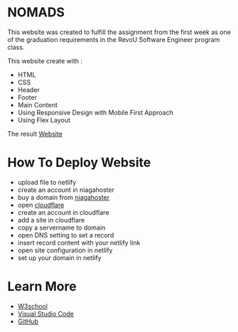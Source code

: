# NOMADS
This website was created to fulfill the assignment from the first week as one of the graduation requirements in the RevoU Software Engineer program class.


This website create with :
- HTML
- CSS
- Header
- Footer
- Main Content
- Using Responsive Design with Mobile First Approach
- Using Flex Layout

The result [Website](http://aghfairawan.site)

# How To Deploy Website

- upload file to netlify
- create an account in niagahoster
- buy a domain from [niagahoster](https://www.niagahoster.co.id/domain-murah)
- open [cloudflare](https://www.cloudflare.com/)
- create an account in cloudflare
- add a site in cloudflare
- copy a servername to domain 
- open DNS setting to set a record 
- insert record content with your netlify link
- open site configuration in netlify 
- set up your domain in netlify



# Learn More
- [W3school](https://www.w3schools.com/) 
- [Visual Studio Code](https://code.visualstudio.com/)
- [GitHub](https://github.com/about)

